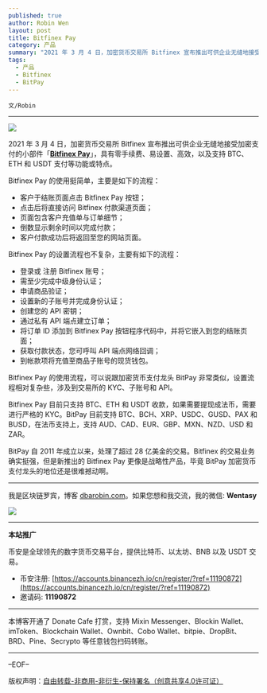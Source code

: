 ```yaml
---
published: true
author: Robin Wen
layout: post
title: Bitfinex Pay
category: 产品
summary: "2021 年 3 月 4 日，加密货币交易所 Bitfinex 宣布推出可供企业无缝地接受加密支付的小部件「Bitfinex Pay」，具有零手续费、易设置、高效，以及支持 BTC、ETH 和 USDT 支付等功能或特点。BitPay 自 2011 年成立以来，处理了超过 28 亿美金的交易。Bitfinex 的交易业务确实挺强，但是新推出的 Bitfinex Pay 更像是战略性产品，毕竟 BitPay 加密货币支付龙头的地位还是很难撼动啊。"
tags:
  - 产品
  - Bitfinex
  - BitPay
---
```


`文/Robin`

***

![](https://cdn.dbarobin.com/sot4f84.png)

2021 年 3 月 4 日，加密货币交易所 Bitfinex 宣布推出可供企业无缝地接受加密支付的小部件「**[Bitfinex Pay](https://twitter.com/bitfinex/status/1367169999085928453)**」，具有零手续费、易设置、高效，以及支持 BTC、ETH 和 USDT 支付等功能或特点。

Bitfinex Pay 的使用挺简单，主要是如下的流程：

* 客户于结账页面点击 Bitfinex Pay 按钮；
* 点击后将直接访问 Bitfinex 付款渠道页面；
* 页面包含客户充值单与订单细节；
* 倒数显示剩余时间以完成付款；
* 客户付款成功后将返回至您的网站页面。

Bitfinex Pay 的设置流程也不复杂，主要有如下的流程：

* 登录或 注册 Bitfinex 账号；
* 需至少完成中级身份认证；
* 申请商品验证；
* 设置新的子账号并完成身份认证；
* 创建您的 API 密钥；
* 通过私有 API 端点建立订单；
* 将订单 ID 添加到 Bitfinex Pay 按钮程序代码中，并将它嵌入到您的结账页面；
* 获取付款状态，您可呼叫 API 端点网络回调；
* 到帐款项将充值至商品子账号的现货钱包。

Bitfinex Pay 的使用流程，可以说跟加密货币支付龙头 BitPay 非常类似，设置流程相对复杂些，涉及到交易所的 KYC、子账号和 API。

Bitfinex Pay 目前只支持 BTC、ETH 和 USDT 收款，如果需要提现成法币，需要进行严格的 KYC。BitPay 目前支持 BTC、BCH、XRP、USDC、GUSD、PAX 和 BUSD，在法币支持上，支持 AUD、CAD、EUR、GBP、MXN、NZD、USD 和 ZAR。

BitPay 自 2011 年成立以来，处理了超过 28 亿美金的交易。Bitfinex 的交易业务确实挺强，但是新推出的 Bitfinex Pay 更像是战略性产品，毕竟 BitPay 加密货币支付龙头的地位还是很难撼动啊。

***

我是区块链罗宾，博客 [dbarobin.com](https://dbarobin.com/)。如果您想和我交流，我的微信: **Wentasy**

![](https://cdn.dbarobin.com/v4yywe2.png)

***

**本站推广**

币安是全球领先的数字货币交易平台，提供比特币、以太坊、BNB 以及 USDT 交易。

* 币安注册: [https://accounts.binancezh.io/cn/register/?ref=11190872](https://accounts.binancezh.io/cn/register/?ref=11190872)
* 邀请码: **11190872**

***

本博客开通了 Donate Cafe 打赏，支持 Mixin Messenger、Blockin Wallet、imToken、Blockchain Wallet、Ownbit、Cobo Wallet、bitpie、DropBit、BRD、Pine、Secrypto 等任意钱包扫码转账。

<center>
    <div class="--donate-button"
         data-button-id="f8b9df0d-af9a-460d-8258-d3f435445075"
    ></div>
</center>

***

–EOF–

版权声明：[自由转载-非商用-非衍生-保持署名（创意共享4.0许可证）](http://creativecommons.org/licenses/by-nc-nd/4.0/deed.zh)
